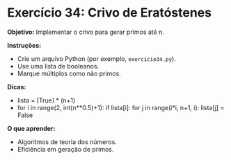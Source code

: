# Exercício 34: Crivo de Eratóstenes

**Objetivo:** Implementar o crivo para gerar primos até n.

**Instruções:**
- Crie um arquivo Python (por exemplo, `exercicio34.py`).
- Use uma lista de booleanos.
- Marque múltiplos como não primos.

**Dicas:**
- lista = [True] * (n+1)
- for i in range(2, int(n**0.5)+1): if lista[i]: for j in range(i*i, n+1, i): lista[j] = False

**O que aprender:**
- Algoritmos de teoria dos números.
- Eficiência em geração de primos.